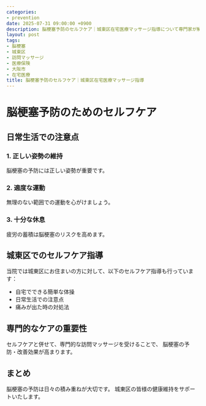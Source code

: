 ```yaml
---
categories:
- prevention
date: 2025-07-31 09:00:00 +0900
description: 脳梗塞予防のセルフケア｜城東区在宅医療マッサージ指導について専門家が解説。脳梗塞でお困りの城東区の方へ、医療保険適用の訪問マッサージで症状改善をサポートします。
layout: post
tags:
- 脳梗塞
- 城東区
- 訪問マッサージ
- 医療保険
- 大阪市
- 在宅医療
title: 脳梗塞予防のセルフケア｜城東区在宅医療マッサージ指導
---
```



# 脳梗塞予防のためのセルフケア

## 日常生活での注意点

### 1. 正しい姿勢の維持
脳梗塞の予防には正しい姿勢が重要です。

### 2. 適度な運動
無理のない範囲での運動を心がけましょう。

### 3. 十分な休息
疲労の蓄積は脳梗塞のリスクを高めます。

## 城東区でのセルフケア指導

当院では城東区にお住まいの方に対して、以下のセルフケア指導も行っています：

- 自宅でできる簡単な体操
- 日常生活での注意点
- 痛みが出た時の対処法

## 専門的なケアの重要性
セルフケアと併せて、専門的な訪問マッサージを受けることで、
脳梗塞の予防・改善効果が高まります。

## まとめ
脳梗塞の予防は日々の積み重ねが大切です。
城東区の皆様の健康維持をサポートいたします。
